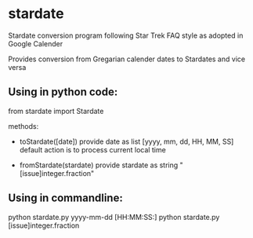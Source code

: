 stardate
========

Stardate conversion program following Star Trek FAQ style as adopted in Google Calender

Provides conversion from Gregarian calender dates to Stardates and vice versa

Using in python code:
---------------------
from stardate import Stardate

methods:
  * toStardate([date]) 
      provide date as list [yyyy, mm, dd, HH, MM, SS]
      default action is to process current local time

  * fromStardate(stardate)
      provide stardate as string "[issue]integer.fraction"


Using in commandline:
---------------------
python stardate.py yyyy-mm-dd [HH:MM:SS:]
python stardate.py [issue]integer.fraction
